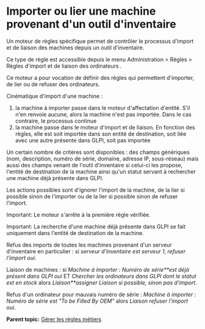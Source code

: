 Importer ou lier une machine provenant d'un outil d'inventaire
==============================================================

Un moteur de règles spécifique permet de contrôler le processus d'import
et de liaison des machines depuis un outil d'inventaire.

Ce type de règle est accessible depuis le menu Administration \> Règles
\> Règles d'import et de liaison des ordinateurs .

Ce moteur a pour vocation de définir des règles qui permettent
d'importer, de lier ou de refuser des ordinateurs.

Cinématique d'import d'une machine :

1.  la machine à importer passe dans le moteur d'affectation d'entité.
    S'il n'en renvoie aucune, alors la machine n'est pas importée. Dans
    le cas contraire, le processus continue
2.  la machine passe dans le moteur d'import et de liaison. En fonction
    des règles, elle est soit importée dans son entité de destination,
    soit liée avec une autre présente dans GLPI, soit pas importée

Un certain nombre de critères sont disponibles : des champs génériques
(nom, description, numéro de série, domaine, adresse IP, sous-réseau)
mais aussi des champs venant de l'outil d'inventaire si celui-ci les
propose, l'entité de destination de la machine ainsi qu'un statut
servant à rechercher une machine déjà présente dans GLPI.

Les actions possibles sont d'ignorer l'import de la machine, de la lier
si possible sinon de l'importer ou de la lier si possible sinon de
refuser l'import.

Important: Le moteur s'arrête à la première règle vérifiée.

Important: La recherche d'une machine déjà présente dans GLPI se fait
uniquement dans l'entité de destination de la machine.

Refus des imports de toutes les machines provenant d'un serveur
d'inventaire en particulier : si *serveur d'inventaire est serveur 1*,
*refuser l'import oui*.

Liaison de machines : si *Machine à importer : Numéro de série**est déjà
présent dans GLPI oui* ET *Chercher les ordinateurs dans GLPI dont le
statut est en stock* alors *Liaison**assigner Liaison si possible, sinon
pas d'import*.

Refus d'un ordinateur pour mauvais numéro de série : *Machine à importer
: Numéro de série est "To be Filled By OEM"* alors *Liaison refuser
l'import oui*.

**Parent topic:** [Gérer les règles
métiers](../glpi/administration_rule.html "Les règles métiers se gèrent depuis le menu Administration > Règles")
